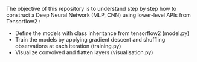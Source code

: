 The objective of this repository is to understand step by step how to construct a Deep Neural Network (MLP, CNN) using lower-level APIs from Tensorflow2 :
- Define the models with class inheritance from tensorflow2 (model.py)
- Train the models by applying gradient descent and shuffling observations at each iteration (training.py)
- Visualize convolved and flatten layers (visualisation.py)

